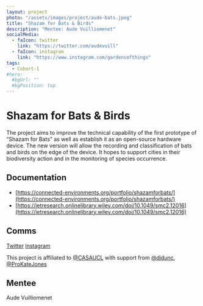 ```yaml
---
layout: project
photo: "/assets/images/project/aude-bats.jpeg"
title: "Shazam for Bats & Birds"
description: "Mentee: Aude Vuilliomenet"
socialMedia:
  - faIcon: twitter
    link: "https://twitter.com/audevuill"
  - faIcon: instagram
    link: "https://www.instagram.com/gardensofthings"
tags:
  - Cohort-1
#hero:
  #bgUrl: ""
  #bgPosition: top
---
```


# Shazam for Bats & Birds

The project aims to improve the technical capability of the first prototype of “Shazam for Bats” as well as establish it as an open-source hardware device. The new version will allow the recording and classification of bats and birds on the edge of the device. It hopes to support cities in their biodiversity action and in the monitoring of species occurrence.

## Documentation

- [https://connected-environments.org/portfolio/shazamforbats/](https://connected-environments.org/portfolio/shazamforbats/)
- [https://ietresearch.onlinelibrary.wiley.com/doi/10.1049/smc2.12016](https://ietresearch.onlinelibrary.wiley.com/doi/10.1049/smc2.12016)

## Comms

[Twitter](https://twitter.com/audevuill)
[Instagram](https://instagram.com/gardensofthings)
 
This project is affiliated to [@CASAUCL](https://twitter.com/CASAUCL) with support from [@djdunc](https://twitter.com/djdunc), [@ProKateJones](https://twitter.com/ProKateJones)

## Mentee
Aude Vuilliomenet
